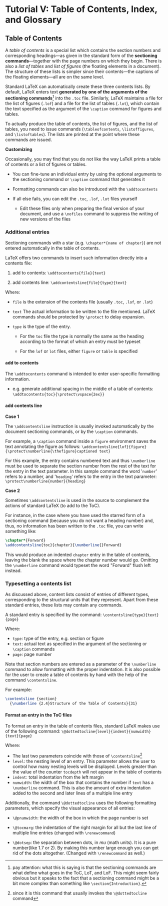 # Tutorial V: Table of Contents, Index, and Glossary

## Table of Contents

A *table of contents* is a special list which contains the section numbers and corresponding
headings—as given in the standard form of the **sectioning commands**—together with the page
numbers on which they begin. There is also a *list of tables* and *list of figures* (the floating
elements in a document). The structure of these lists is simpler since their contents—the captions
of the floating elements—all are on the same level.

Standard LaTeX can automatically create these three contents lists. By default, LaTeX enters text
**generated by one of the arguments of the sectioning commands**[^note_sect] into the `.toc` file.
Similarly, LaTeX maintains a file for the list of figures (`.lof`) and a file for the list of
tables (`.lot`), which contain the text specified as the argument of the `\caption` command for
figures and tables.

[^note_sect]: pay attention: what this is saying is that the sectioning commands are what define
what goes in the ToC, LoT, and LoF. This might seem fairly obvious but it speaks to the fact that
a sectioning command might be a bit more complex than something like `\section{Introduction}`.

<!--  -->
To actually produce the table of contents, the list of figures, and the list of tables, you need to
issue commands (`\tableofcontents`, `\listoffigures`, and `\listoftables`). The lists are printed
at the point where these commands are issued. 

**Customizing**

Occasionally, you may find that you do not like the way LaTeX prints a table of contents or a list
of figures or tables. 

* You can fine-tune an individual entry by using the optional arguments to the sectioning command or
  `\caption` command that generates it

* Formatting commands can also be introduced with the `\addtocontents`

* If all else fails, you can edit the `.toc`, `.lof`, `.lot` files yourself
  - Edit these files only when preparing the final version of your document, and use a `\nofiles`
    command to suppress the writing of new versions of the files

<!-- page 39 -->
### Additional entries

Sectioning commands with a star (e.g. `\chapter*{name of chapter}`) are not entered automatically in
the table of contents. 

LaTeX offers two commands to insert such information directly into a contents file:

1. add to contents: `\addtocontents{file}{text}`

2. add contents line: `\addcontentsline{file}{type}{text}`

  Where: 

  * `file` is the extension of the contents file (usually `.toc`, `.lof`, or `.lot`)
  
  * `text` The actual information to be written to the file mentioned. LaTeX commands should be
    protected by `\protect` to delay expansion.

  * `type` is the type of the entry. 
  
    - For the `toc` file the type is normally the same as the heading according to the format of
      which an entry must be typeset
    
    - For the `lof` or `lot` files, either `figure` or `table` is specified

#### add to contents

The `\addtocontents` command is intended to enter user-specific formatting information. 

* e.g. generate additional spacing in the middle of a table of contents: 
  `\addtocontents{toc}{\protect\vspace{2ex}}`

#### add contents line

**Case 1**

The `\addcontentsline` instruction is usually invoked automatically by the document sectioning
commands, or by the `\caption` commands. 

For example, a `\caption` command inside a `figure` environment saves the text annotating the figure
as follows: `\addcontentsline{lof}{figure}{\protect\numberline{\thefigure}captioned text}`

For this example, the entry contains numbered text and thus `\numberline` must be used to separate
the section number from the rest of the text for the entry in the text parameter. In this sample
command the word '`number`' refers to a number, and '`heading`' refers to the entry in the text
parameter: `\protect\numberline{number}{heading}`

**Case 2**

Sometimes `\addcontentsline` is used in the source to complement the actions of standard LaTeX (to add to the ToC).

For instance, in the case where you have used the starred form of a sectioning command (because you
do not want a heading number) and, thus, no information has been written to the `.toc` file, you
can write something like:

```Latex
\chapter*{Forward}
\addcontentsline{toc}{chapter}{\numberline{}Forward}
```

This would produce an indented `chapter` entry in the table of contents, leaving the blank the space
where the chapter number would go. Omitting the `\numberline` command would typeset the
word "Forward" flush left instead.

<!-- ≈≈≈≈≈≈≈≈≈≈≈≈≈≈≈≈≈≈≈≈≈≈≈≈≈≈≈≈≈≈≈≈≈≈≈≈≈≈≈≈≈ -->
### Typesetting a contents list

As discussed above, content lists consist of entries of different types, corresponding to the
structural units that they represent. Apart from these standard entries, these lists may contain
any commands. 

A standard entry is specified by the command: `\contentsline{type}{text}{page}`

Where: 

* `type`: type of the entry, e.g. section or figure
* `text`: actual text as specified in the argument of the sectioning or `\caption` commands
* `page`: page number

Note that section numbers are entered as a parameter of the `\numberline` command to allow
formatting with the proper indentation. It is also possible for the user to create a table of
contents by hand with the help of the command `\contentsline`. 

For example: 

```Latex
\contentsline {section} 
  {\numberline {2.4}Structure of the Table of Contents}{31}
```

#### Format an entry in the ToC files

To format an entry in the table of contents files, standard LaTeX makes use of the following
command: `\@dottedtocline{level}{indent}{numwidth}{text}{page}`

Where: 

  * The last two parameters coincide with those of `\contentsline`[^note_2] 
  * `level`: the nesting level of an entry. This parameter allows the user to control how many
    nesting levels will be displayed. Levels greater than the value of the counter `tocdepth` will
    not appear in the table of contents
  * `indent`: total indentation from the left margin
  * `numwidth`: the width of the box that contains the number if `text` has a `\numberline` command.
    This is also the amount of extra indentation added to the second and later lines of a multiple
    line entry


Additionally, the command `\@dottedtocline` uses the following formatting parameters, which specify
the visual appearance of all entries:

* `\@pnumwidth`: the width of the box in which the page number is set

* `\@tocmarg`: the indentation of the right margin for all but the last line of multiple line
  entries (changed with `\renewcommand`)

* `\@dotsep`: the separation between dots, in *mu* (math units). It is a pure number(like 1.7 or 2).
  By making this number large enough you can get rid of the dots altogether. (Changed with
  `\renewcommand` as well.)


[^note_2]: since it is this command that usually invokes the `\@dottedtocline` command
<!-- sentence corrected (I think that's what they meant to say)  -->
